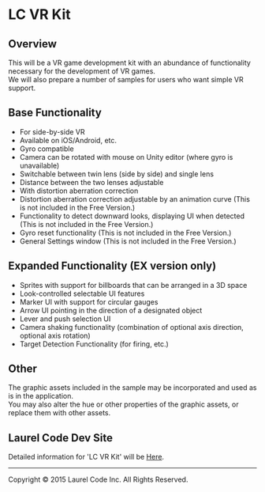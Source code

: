 # LC VR Kit


## Overview

This will be a VR game development kit with an abundance of functionality necessary for the development of VR games.  
We will also prepare a number of samples for users who want simple VR support.


## Base Functionality

* For side-by-side VR
* Available on iOS/Android, etc.
* Gyro compatible
* Camera can be rotated with mouse on Unity editor (where gyro is unavailable)
* Switchable between twin lens (side by side) and single lens
* Distance between the two lenses adjustable
* With distortion aberration correction
* Distortion aberration correction adjustable by an animation curve (This is not included in the Free Version.)
* Functionality to detect downward looks, displaying UI when detected (This is not included in the Free Version.)
* Gyro reset functionality (This is not included in the Free Version.)
* General Settings window (This is not included in the Free Version.)


## Expanded Functionality (EX version only)

* Sprites with support for billboards that can be arranged in a 3D space
* Look-controlled selectable UI features
* Marker UI with support for circular gauges
* Arrow UI pointing in the direction of a designated object
* Lever and push selection UI
* Camera shaking functionality (combination of optional axis direction, optional axis rotation) 
* Target Detection Functionality (for firing, etc.)


## Other

The graphic assets included in the sample may be incorporated and used as is in the application.  
You may also alter the hue or other properties of the graphic assets, or replace them with other assets.


## Laurel Code Dev Site

Detailed information for 'LC VR Kit' will be [Here][1].

  [1]: http://www.laurel-code.com/developer/wikitten/en/


---

<div class="footer">Copyright &copy; 2015 Laurel Code Inc. All Rights Reserved.</div>
